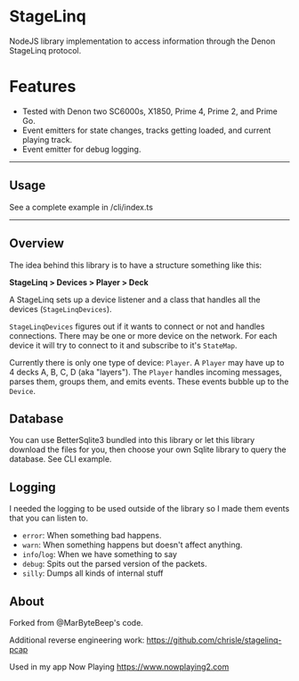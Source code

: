# StageLinq

NodeJS library implementation to access information through the Denon StageLinq protocol.

# Features

* Tested with Denon two SC6000s, X1850, Prime 4, Prime 2, and Prime Go.
* Event emitters for state changes, tracks getting loaded, and current playing track.
* Event emitter for debug logging.

---

## Usage

See a complete example in /cli/index.ts

---

## Overview

The idea behind this library is to have a structure something like this:

**StageLinq > Devices > Player > Deck**

A StageLinq sets up a device listener and a class that handles all the
devices (`StageLinqDevices`).

`StageLinqDevices` figures out if it wants to connect or not and handles
connections. There may be one or more device on the network. For each device it
will try to connect to it and subscribe to it's `StateMap`.

Currently there is only one type of device: `Player`. A `Player` may have up to
4 decks A, B, C, D (aka "layers"). The `Player` handles incoming messages,
parses them, groups them, and emits events. These events bubble up to the
`Device`.

## Database

You can use BetterSqlite3 bundled into this library or let this library
download the files for you, then choose your own Sqlite library to
query the database. See CLI example.

## Logging

I needed the logging to be used outside of the library so I made them events
that you can listen to.

* `error`: When something bad happens.
* `warn`: When something happens but doesn't affect anything.
* `info`/`log`: When we have something to say
* `debug`: Spits out the parsed version of the packets.
* `silly`: Dumps all kinds of internal stuff

## About

Forked from @MarByteBeep's code.

Additional reverse engineering work: https://github.com/chrisle/stagelinq-pcap

Used in my app Now Playing https://www.nowplaying2.com
